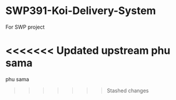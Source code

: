 # SWP391-Koi-Delivery-System
For SWP project

<<<<<<< Updated upstream
phu sama
=======
phu sama
>>>>>>> Stashed changes
